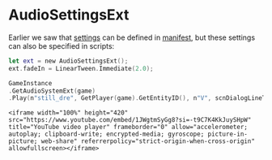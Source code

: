 # AudioSettingsExt

Earlier we saw that [settings](./SETTINGS.md) can be defined in [manifest](./MANIFEST.md),
but these settings can also be specified in scripts:

```swift
let ext = new AudioSettingsExt();
ext.fadeIn = LinearTween.Immediate(2.0);

GameInstance
.GetAudioSystemExt(game)
.Play(n"still_dre", GetPlayer(game).GetEntityID(), n"V", scnDialogLineType.Regular, settings);
```

```admonish youtube title="YouTube demo"
<iframe width="100%" height="420" src="https://www.youtube.com/embed/1JWgtmSyGg8?si=-t9C7K4KkJuySHpW" title="YouTube video player" frameborder="0" allow="accelerometer; autoplay; clipboard-write; encrypted-media; gyroscope; picture-in-picture; web-share" referrerpolicy="strict-origin-when-cross-origin" allowfullscreen></iframe>
```
